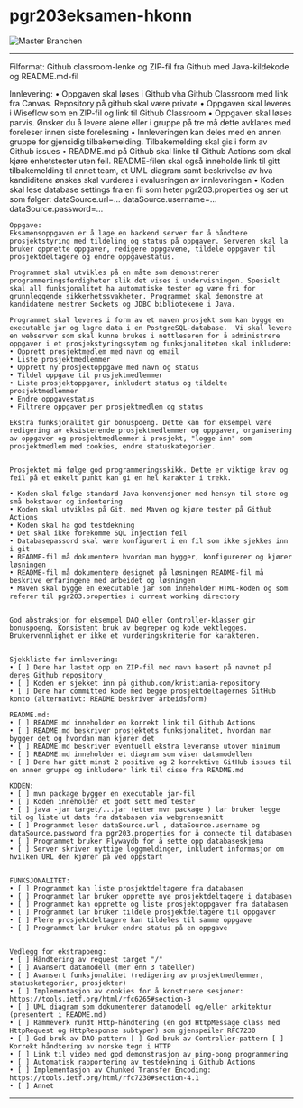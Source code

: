 # pgr203eksamen-hkonn
![Master Branchen](https://github.com/kristiania/pgr203eksamen-hkonn/workflows/Java%20CI%20with%20Maven/badge.svg?branch=master)

-----------------------------
Filformat: Github classroom-lenke og ZIP-fil fra Github med Java-kildekode og README.md-fil

Innlevering:
	• Oppgaven skal løses i Github vha Github Classroom med link fra Canvas. Repository på github skal være private 
	• Oppgaven skal leveres i Wiseflow som en ZIP-fil og link til Github Classroom 
	• Oppgaven skal løses parvis. Ønsker du å levere alene eller i gruppe på tre må dette avklares med foreleser innen siste forelesning 
	• Innleveringen kan deles med en annen gruppe for gjensidig tilbakemelding. Tilbakemelding skal gis i form av Github issues 
	• README.md på Github skal linke til Github Actions som skal kjøre enhetstester uten feil. README-filen skal også inneholde link til gitt tilbakemelding til annet team, et UML-diagram samt beskrivelse av hva kandiditene ønskes skal vurderes i evalueringen av innleveringen 
	• Koden skal lese database settings fra en fil som heter pgr203.properties og ser ut som følger: dataSource.url=... dataSource.username=... dataSource.password=…
	
	
	Oppgave: 
	Eksamensoppgaven er å lage en backend server for å håndtere prosjektstyring med tildeling og status på oppgaver. Serveren skal la bruker opprette oppgaver, redigere oppgavene, tildele oppgaver til prosjektdeltagere og endre oppgavestatus. 
	
	Programmet skal utvikles på en måte som demonstrerer programmeringsferdigheter slik det vises i undervisningen. Spesielt skal all funksjonalitet ha automatiske tester og være fri for grunnleggende sikkerhetssvakheter. Programmet skal demonstre at kandidatene mestrer Sockets og JDBC bibliotekene i Java. 
	
	Programmet skal leveres i form av et maven prosjekt som kan bygge en executable jar og lagre data i en PostgreSQL-database.  Vi skal levere en webserver som skal kunne brukes i nettleseren for å administrere oppgaver i et prosjekstyringssytem og funksjonaliteten skal inkludere:
	• Opprett prosjektmedlem med navn og email
	• Liste prosjektmedlemmer
	• Opprett ny prosjektoppgave med navn og status
	• Tildel oppgave til prosjektmedlemmer
	• Liste prosjektoppgaver, inkludert status og tildelte prosjektmedlemmer
	• Endre oppgavestatus
	• Filtrere oppgaver per prosjektmedlem og status
	
	Ekstra funksjonalitet gir bonuspoeng. Dette kan for eksempel være redigering av eksisterende prosjektmedlemmer og oppgaver, organisering av oppgaver og prosjektmedlemmer i prosjekt, "logge inn" som prosjektmedlem med cookies, endre statuskategorier. 
	
	
	Prosjektet må følge god programmeringsskikk. Dette er viktige krav og feil på et enkelt punkt kan gi en hel karakter i trekk. 
	
	• Koden skal følge standard Java-konvensjoner med hensyn til store og små bokstaver og indentering 
	• Koden skal utvikles på Git, med Maven og kjøre tester på Github Actions 
	• Koden skal ha god testdekning 
	• Det skal ikke forekomme SQL Injection feil 
	• Databasepassord skal være konfigurert i en fil som ikke sjekkes inn i git 
	• README-fil må dokumentere hvordan man bygger, konfigurerer og kjører løsningen 
	• README-fil må dokumentere designet på løsningen README-fil må beskrive erfaringene med arbeidet og løsningen 
	• Maven skal bygge en executable jar som inneholder HTML-koden og som referer til pgr203.properties i current working directory
	
	
	God abstraksjon for eksempel DAO eller Controller-klasser gir bonuspoeng. Konsistent bruk av begreper og kode vektlegges. Brukervennlighet er ikke et vurderingskriterie for karakteren. 
	
	
	Sjekkliste for innlevering:
	• [ ] Dere har lastet opp en ZIP-fil med navn basert på navnet på deres Github repository 
	• [ ] Koden er sjekket inn på github.com/kristiania-repository
	• [ ] Dere har committed kode med begge prosjektdeltagernes GitHub konto (alternativt: README beskriver arbeidsform) 
	
	README.md:
	• [ ] README.md inneholder en korrekt link til Github Actions
	• [ ] README.md beskriver prosjektets funksjonalitet, hvordan man bygger det og hvordan man kjører det
	• [ ] README.md beskriver eventuell ekstra leveranse utover minimum 
	• [ ] README.md inneholder et diagram som viser datamodellen 
	• [ ] Dere har gitt minst 2 positive og 2 korrektive GitHub issues til en annen gruppe og inkluderer link til disse fra README.md
	
	KODEN:
	• [ ] mvn package bygger en executable jar-fil
	• [ ] Koden inneholder et godt sett med tester 
	• [ ] java -jar target/...jar (etter mvn package ) lar bruker legge til og liste ut data fra databasen via webgrensesnitt 
	• [ ] Programmet leser dataSource.url , dataSource.username og dataSource.password fra pgr203.properties for å connecte til databasen 
	• [ ] Programmet bruker Flywaydb for å sette opp databaseskjema 
	• [ ] Server skriver nyttige loggmeldinger, inkludert informasjon om hvilken URL den kjører på ved oppstart 


	FUNKSJONALITET:
	• [ ] Programmet kan liste prosjektdeltagere fra databasen 
	• [ ] Programmet lar bruker opprette nye prosjektdeltagere i databasen 
	• [ ] Programmet kan opprette og liste prosjektoppgaver fra databasen 
	• [ ] Programmet lar bruker tildele prosjektdeltagere til oppgaver 
	• [ ] Flere prosjektdeltagere kan tildeles til samme oppgave
	• [ ] Programmet lar bruker endre status på en oppgave
	
	
	Vedlegg for ekstrapoeng:
	• [ ] Håndtering av request target "/" 
	• [ ] Avansert datamodell (mer enn 3 tabeller)
	• [ ] Avansert funksjonalitet (redigering av prosjektmedlemmer, statuskategorier, prosjekter) 
	• [ ] Implementasjon av cookies for å konstruere sesjoner: https://tools.ietf.org/html/rfc6265#section-3
	• [ ] UML diagram som dokumenterer datamodell og/eller arkitektur (presentert i README.md) 
	• [ ] Rammeverk rundt Http-håndtering (en god HttpMessage class med HttpRequest og HttpResponse subtyper) som gjenspeiler RFC7230 
	• [ ] God bruk av DAO-pattern [ ] God bruk av Controller-pattern [ ] Korrekt håndtering av norske tegn i HTTP 
	• [ ] Link til video med god demonstrasjon av ping-pong programmering 
	• [ ] Automatisk rapportering av testdekning i Github Actions 
	• [ ] Implementasjon av Chunked Transfer Encoding: https://tools.ietf.org/html/rfc7230#section-4.1 
	• [ ] Annet
	

-------------------------
